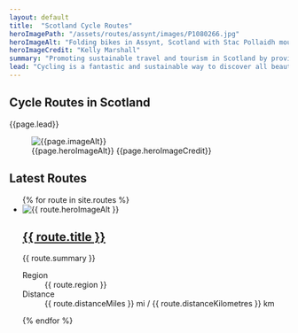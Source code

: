 ```yaml
---
layout: default
title:  "Scotland Cycle Routes"
heroImagePath: "/assets/routes/assynt/images/P1080266.jpg"
heroImageAlt: "Folding bikes in Assynt, Scotland with Stac Pollaidh mountain in the distance"
heroImageCredit: "Kelly Marshall"
summary: "Promoting sustainable travel and tourism in Scotland by providing inspiring scenic bicycle route information, with route stage details, GPS downloadable and printable routes and maps."
lead: "Cycling is a fantastic and sustainable way to discover all beauty that Scotland has to offer. You get to slow down and really enjoy the scenery and there is little impact on the environment. Not only does it keep you fit and healthy, but it costs less money since you aren't paying for a car hire or fuel. Touring Scotland by bicycle causes less impact on Scotland's public infrastructure than travelling by car and it is easy to take your bike on the train in Scotland. In short, one of the best ways to see Scotland is by bike because it is environmentally, socially and economically sustainable."
---
```

  <section class="text-light position-relative d-md-flex">
      <div class="container py-5">
          <div class="row">
              <div class="col col-md-5">
                  <h1 itemprop="name headline">Cycle Routes in Scotland</h1>
                  <p class="lead">{{page.lead}}</p>
              </div>
          </div>
      </div>
      <figure class="hero d-print-none">
          <img src="{{page.heroImagePath | prepend: site.baseurl}}" alt="{{page.imageAlt}}"/>
          <figcaption class="sr-only">
              <span>{{page.heroImageAlt}}</span>
              <span>{{page.heroImageCredit}}</span>
          </figcaption>
      </figure>
  </section>
  <section class="text-light py-5">
    <div class="container">
  <h2>Latest Routes</h2>
   <ul class="list-unstyled card-columns mt-5">
    {% for route in site.routes %}
      <li class="card bg-dark text-light border border-secondary">
        <img src="{{route.heroImagePath | prepend: site.baseurl}}" class="card-img-top" alt="{{ route.heroImageAlt }}">
        <div class="card-body">
        <h2 class="card-title h5"><a class="stretched-link" href="{{ route.url }}">{{ route.title }}</a></h2>
        <p>{{ route.summary }}</p>
        </div>
        <div class="card-footer">
          <dl class="text-muted d-flex justify-content-between mb-0">
            <dt class="sr-only">Region</dt>
            <dd class="mb-0">{{ route.region }}</dd>
            <dt class="sr-only">Distance</dt>
            <dd class="mb-0">{{ route.distanceMiles }} mi / {{ route.distanceKilometres }} km</dd>
          </dl>
        </div>
      </li>
    {% endfor %}
  </ul>
  </div>
  </section>